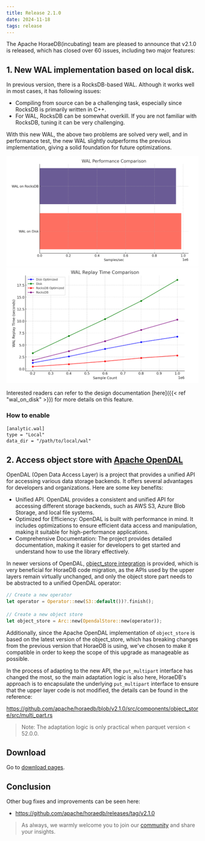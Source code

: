 ```yaml
---
title: Release 2.1.0
date: 2024-11-18
tags: release
---
```


The Apache HoraeDB(incubating) team are pleased to announce that v2.1.0 is released, which has closed over 60 issues, including two major features:

## 1. New WAL implementation based on local disk.

In previous version, there is a RocksDB-based WAL. Although it works well in most cases, it has following issues:

- Compiling from source can be a challenging task, especially since RocksDB is primarily written in C++.
- For WAL, RocksDB can be somewhat overkill. If you are not familiar with RocksDB, tuning it can be very challenging.

With this new WAL, the above two problems are solved very well, and in performance test, the new WAL slightly outperforms the previous implementation, giving a solid foundation for future optimizations.

![Comparison of Write throughout](/images/local-wal-write.png)
![Comparison of Replay time](/images/local-wal-replay.png)

Interested readers can refer to the design documentation [here]({{< ref "wal_on_disk" >}}) for more details on this feature.

### How to enable

```
[analytic.wal]
type = "Local"
data_dir = "/path/to/local/wal"
```

## 2. Access object store with [Apache OpenDAL](https://github.com/apache/opendal)

OpenDAL (Open Data Access Layer) is a project that provides a unified API for accessing various data storage backends.
It offers several advantages for developers and organizations. Here are some key benefits:

- Unified API. OpenDAL provides a consistent and unified API for accessing different storage backends, such as AWS S3, Azure Blob Storage, and local file systems.
- Optimized for Efficiency: OpenDAL is built with performance in mind. It includes optimizations to ensure efficient data access and manipulation, making it suitable for high-performance applications.
- Comprehensive Documentation: The project provides detailed documentation, making it easier for developers to get started and understand how to use the library effectively.

In newer versions of OpenDAL, [object_store integration](https://github.com/apache/opendal/tree/main/integrations/object_store) is provided, which is very beneficial for HoraeDB code migration, as the APIs used by the upper layers remain virtually unchanged, and only the object store part needs to be abstracted to a unified OpenDAL operator:

```rust
// Create a new operator
let operator = Operator::new(S3::default())?.finish();

// Create a new object store
let object_store = Arc::new(OpendalStore::new(operator));
```

Additionally, since the Apache OpenDAL implementation of `object_store` is based on the latest version of the object_store, which has breaking changes from the previous version that HoraeDB is using, we've chosen to make it compatible in order to keep the scope of this upgrade as manageable as possible.

In the process of adapting to the new API, the `put_multipart` interface has changed the most, so the main adaptation logic is also here, HoraeDB's approach is to encapsulate the underlying `put_multipart` interface to ensure that the upper layer code is not modified, the details can be found in the reference:

https://github.com/apache/horaedb/blob/v2.1.0/src/components/object_store/src/multi_part.rs

> Note: The adaptation logic is only practical when parquet version < 52.0.0.

## Download

Go to [download pages](/downloads).

## Conclusion

Other bug fixes and improvements can be seen here:

- https://github.com/apache/horaedb/releases/tag/v2.1.0

> As always, we warmly welcome you to join our [community](/community) and share your insights.
